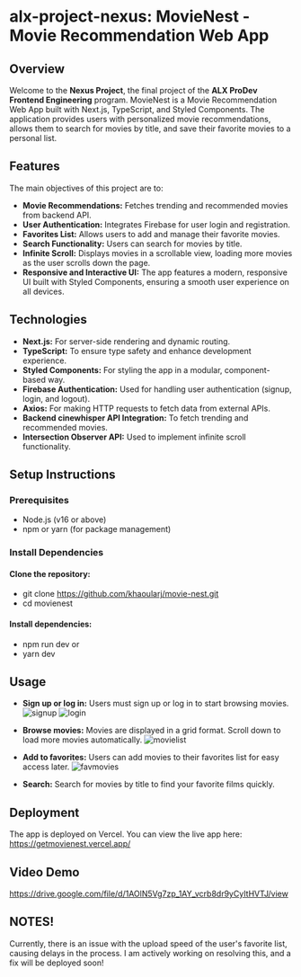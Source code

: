 # alx-project-nexus: **MovieNest - Movie Recommendation Web App**

## Overview
Welcome to the **Nexus Project**, the final project of the **ALX ProDev Frontend Engineering** program. 
MovieNest is a Movie Recommendation Web App built with Next.js, TypeScript, and Styled Components. The application provides users with personalized movie recommendations, allows them to search for movies by title, and save their favorite movies to a personal list.

## Features
The main objectives of this project are to:
- **Movie Recommendations:** Fetches trending and recommended movies from backend API.
- **User Authentication:** Integrates Firebase for user login and registration.
- **Favorites List:** Allows users to add and manage their favorite movies.
- **Search Functionality:** Users can search for movies by title.
- **Infinite Scroll:** Displays movies in a scrollable view, loading more movies as the user scrolls down the page.
- **Responsive and Interactive UI:** The app features a modern, responsive UI built with Styled Components, ensuring a smooth user experience on all devices.

## Technologies
  - **Next.js:** For server-side rendering and dynamic routing.
  - **TypeScript:** To ensure type safety and enhance development experience.
  - **Styled Components:** For styling the app in a modular, component-based way.
  - **Firebase Authentication:** Used for handling user authentication (signup, login, and logout).
  - **Axios:** For making HTTP requests to fetch data from external APIs.
  - **Backend cinewhisper API Integration:** To fetch trending and recommended movies.
  - **Intersection Observer API:** Used to implement infinite scroll functionality.

## Setup Instructions
 ### Prerequisites
 - Node.js (v16 or above)
 - npm or yarn (for package management)

 ### Install Dependencies
 #### Clone the repository:
 - git clone https://github.com/khaoularj/movie-nest.git
 - cd movienest

 #### Install dependencies:
 - npm run dev
 or
 - yarn dev

## Usage
 - **Sign up or log in:** Users must sign up or log in to start browsing movies.
   ![signup](https://github.com/user-attachments/assets/79324c34-d775-4282-9af3-30932a284d3c)
   ![login](https://github.com/user-attachments/assets/d5d9b520-8040-4d5e-a64d-ba15a5114633)

 - **Browse movies:** Movies are displayed in a grid format. Scroll down to load more movies automatically.
   ![movielist](https://github.com/user-attachments/assets/0ff4a88c-e804-4176-8e50-8babbbc9a5e7)

 - **Add to favorites:** Users can add movies to their favorites list for easy access later.
   ![favmovies](https://github.com/user-attachments/assets/023458b3-cdda-4dbc-a650-6557bf5aeef4)

 - **Search:** Search for movies by title to find your favorite films quickly.

## Deployment
The app is deployed on Vercel.
You can view the live app here: https://getmovienest.vercel.app/

## Video Demo
https://drive.google.com/file/d/1AOlN5Vg7zp_1AY_vcrb8dr9yCyItHVTJ/view

## NOTES!
Currently, there is an issue with the upload speed of the user's favorite list, causing delays in the process. I am actively working on resolving this, and a fix will be deployed soon!
